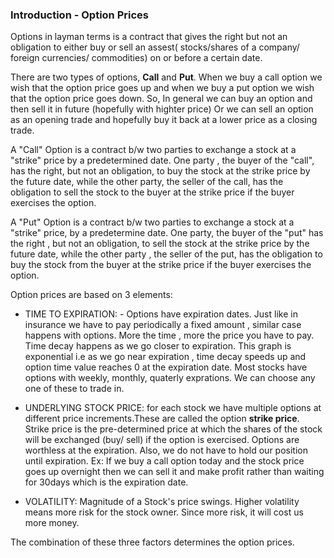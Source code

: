 ### Introduction - Option Prices
Options in layman terms is a contract that gives the right but not an obligation to either buy or sell an assest( stocks/shares of a company/ foreign currencies/ commodities) on or before a certain date.

There are two types of options, **Call** and **Put**. When we buy a call option we wish that the option price goes up and when we buy a put option we wish that the option price goes down.
So, In general we can buy an option and then sell it in future (hopefully with highter price) Or we can sell an option as an opening trade and hopefully buy it back at a lower price as a closing trade.

A "Call" Option is a contract b/w two parties to exchange a stock at a "strike" price by a predetermined date. One party , the buyer of the "call", has the right, but not an obligation, to buy the stock at the strike price by the future date, while the other party, the seller of the call, has the obligation to sell the stock to the buyer at the strike price if the buyer exercises the option.

A "Put" Option is a contract b/w two parties to exchange a stock at a "strike" price, by a predetermine date. One party, the buyer of the "put" has the right , but not an obligation, to sell the stock at the strike price by the future date, while the other party , the seller of the put, has the obligation to buy the stock from the buyer at the strike price if the buyer exercises the option.

Option prices are based on 3 elements:
*  TIME TO EXPIRATION: -  Options have expiration dates. Just like in insurance we have to pay periodically a fixed amount , similar case happens with options. More the time , more the price you have to pay. Time decay happens as we go closer to expiration. This graph is exponential i.e as we go near expiration , time decay speeds up and option time value reaches 0 at the expiration date. Most stocks have options with weekly, monthly, quaterly exprations. We can choose any one of these to trade in. 

* UNDERLYING STOCK PRICE: for each stock we have multiple options at different price increments.These are called the option **strike price**. Strike price is the pre-determined price at which the shares of the stock will be exchanged (buy/ sell) if the option is exercised. Options are worthless at the expiration. Also, we do not have to hold our position until expiration. Ex: If we buy a call option today and the stock price goes up overnight then we can sell it and make profit rather than waiting for 30days which is the expiration date.


* VOLATILITY: Magnitude of a Stock's price swings. Higher volatility means more risk for the stock owner. Since more risk, it will cost us more money. 


The combination of these three factors determines the option prices.

